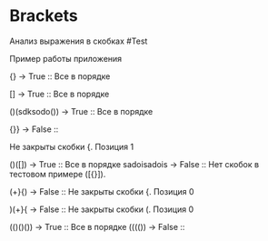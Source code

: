 # Brackets
Анализ выражения в скобках
#Test

Пример работы приложения

 {} -> True :: Все в порядке
 
 [] -> True :: Все в порядке
 
 ()(sdksodo()) -> True :: Все в порядке
 
 {}} -> False ::
 
Не закрыты скобки {. Позиция  1


 ()([]) -> True :: Все в порядке
 sadoisadois -> False :: Нет скобок в тестовом примере ([{}]).
 
 (+}{) -> False ::
Не закрыты скобки {. Позиция  0

 )(+}{ -> False ::
Не закрыты скобки (.  Позиция  0

 (()()()) -> True :: Все в порядке
 (((()) -> False ::
